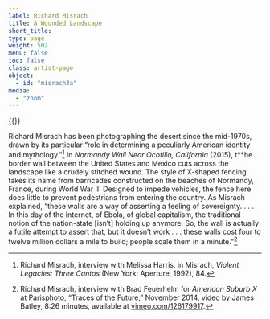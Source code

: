 ```yaml
---
label: Richard Misrach
title: A Wounded Landscape
short_title:
type: page
weight: 502
menu: false
toc: false
class: artist-page
object:
  - id: "misrach3a"
media:
  - "zoom"
---
```

{{<q-figure id="misrach3a">}}

Richard Misrach has been photographing the desert since the mid-1970s, drawn by its particular “role in determining a peculiarly American identity and mythology.”[^1] In *Normandy Wall Near Ocotillo, California* (2015), t**he border wall between the United States and Mexico cuts across the landscape like a crudely stitched wound. The style of X-shaped fencing takes its name from barricades constructed on the beaches of Normandy, France, during World War II. Designed to impede vehicles, the fence here does little to prevent pedestrians from entering the country. As Misrach explained, “these walls are a way of asserting a feeling of sovereignty. . . . In this day of the Internet, of Ebola, of global capitalism, the traditional notion of the nation-state \[isn’t\] holding up anymore. So, the wall is actually a futile attempt to assert that, but it doesn’t work . . . these walls cost four to twelve million dollars a mile to build; people scale them in a minute.”[^2]

[^1]: Richard Misrach, interview with Melissa Harris, in Misrach, *Violent Legacies: Three Cantos* (New York: Aperture, 1992), 84.

[^2]: Richard Misrach, interview with Brad Feuerhelm for *American Suburb X* at Parisphoto, “Traces of the Future,” November 2014, video by James Batley, 8:26 minutes, available at [vimeo.com/126179917](https://vimeo.com/126179917).
